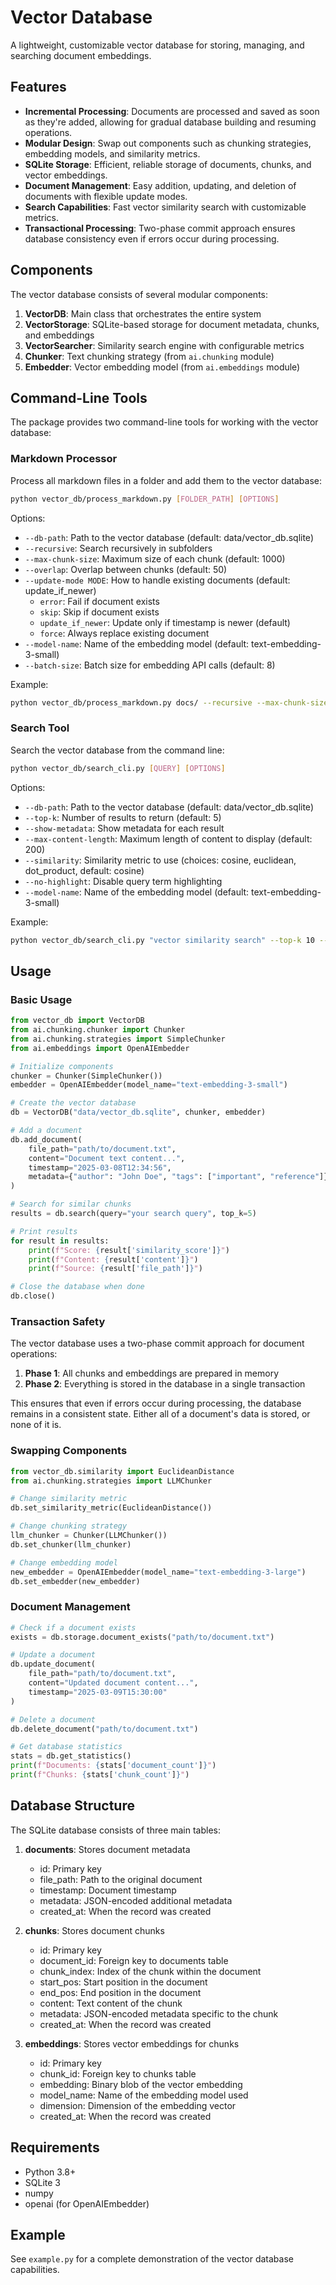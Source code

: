 # Vector Database

A lightweight, customizable vector database for storing, managing, and searching document embeddings.

## Features

- **Incremental Processing**: Documents are processed and saved as soon as they're added, allowing for gradual database building and resuming operations.
- **Modular Design**: Swap out components such as chunking strategies, embedding models, and similarity metrics.
- **SQLite Storage**: Efficient, reliable storage of documents, chunks, and vector embeddings.
- **Document Management**: Easy addition, updating, and deletion of documents with flexible update modes.
- **Search Capabilities**: Fast vector similarity search with customizable metrics.
- **Transactional Processing**: Two-phase commit approach ensures database consistency even if errors occur during processing.

## Components

The vector database consists of several modular components:

1. **VectorDB**: Main class that orchestrates the entire system
2. **VectorStorage**: SQLite-based storage for document metadata, chunks, and embeddings
3. **VectorSearcher**: Similarity search engine with configurable metrics
4. **Chunker**: Text chunking strategy (from `ai.chunking` module)
5. **Embedder**: Vector embedding model (from `ai.embeddings` module)

## Command-Line Tools

The package provides two command-line tools for working with the vector database:

### Markdown Processor

Process all markdown files in a folder and add them to the vector database:

```bash
python vector_db/process_markdown.py [FOLDER_PATH] [OPTIONS]
```

Options:
- `--db-path`: Path to the vector database (default: data/vector_db.sqlite)
- `--recursive`: Search recursively in subfolders
- `--max-chunk-size`: Maximum size of each chunk (default: 1000)
- `--overlap`: Overlap between chunks (default: 50)
- `--update-mode MODE`: How to handle existing documents (default: update_if_newer)
  - `error`: Fail if document exists
  - `skip`: Skip if document exists
  - `update_if_newer`: Update only if timestamp is newer (default)
  - `force`: Always replace existing document
- `--model-name`: Name of the embedding model (default: text-embedding-3-small)
- `--batch-size`: Batch size for embedding API calls (default: 8)

Example:
```bash
python vector_db/process_markdown.py docs/ --recursive --max-chunk-size 800 --db-path my_vector_db.sqlite
```

### Search Tool

Search the vector database from the command line:

```bash
python vector_db/search_cli.py [QUERY] [OPTIONS]
```

Options:
- `--db-path`: Path to the vector database (default: data/vector_db.sqlite)
- `--top-k`: Number of results to return (default: 5)
- `--show-metadata`: Show metadata for each result
- `--max-content-length`: Maximum length of content to display (default: 200)
- `--similarity`: Similarity metric to use (choices: cosine, euclidean, dot_product, default: cosine)
- `--no-highlight`: Disable query term highlighting
- `--model-name`: Name of the embedding model (default: text-embedding-3-small)

Example:
```bash
python vector_db/search_cli.py "vector similarity search" --top-k 10 --show-metadata --similarity euclidean
```

## Usage

### Basic Usage

```python
from vector_db import VectorDB
from ai.chunking.chunker import Chunker
from ai.chunking.strategies import SimpleChunker
from ai.embeddings import OpenAIEmbedder

# Initialize components
chunker = Chunker(SimpleChunker())
embedder = OpenAIEmbedder(model_name="text-embedding-3-small")

# Create the vector database
db = VectorDB("data/vector_db.sqlite", chunker, embedder)

# Add a document
db.add_document(
    file_path="path/to/document.txt",
    content="Document text content...",
    timestamp="2025-03-08T12:34:56",
    metadata={"author": "John Doe", "tags": ["important", "reference"]}
)

# Search for similar chunks
results = db.search(query="your search query", top_k=5)

# Print results
for result in results:
    print(f"Score: {result['similarity_score']}")
    print(f"Content: {result['content']}")
    print(f"Source: {result['file_path']}")

# Close the database when done
db.close()
```

### Transaction Safety

The vector database uses a two-phase commit approach for document operations:

1. **Phase 1**: All chunks and embeddings are prepared in memory
2. **Phase 2**: Everything is stored in the database in a single transaction

This ensures that even if errors occur during processing, the database remains in a consistent state. Either all of a document's data is stored, or none of it is.

### Swapping Components

```python
from vector_db.similarity import EuclideanDistance
from ai.chunking.strategies import LLMChunker

# Change similarity metric
db.set_similarity_metric(EuclideanDistance())

# Change chunking strategy
llm_chunker = Chunker(LLMChunker())
db.set_chunker(llm_chunker)

# Change embedding model
new_embedder = OpenAIEmbedder(model_name="text-embedding-3-large")
db.set_embedder(new_embedder)
```

### Document Management

```python
# Check if a document exists
exists = db.storage.document_exists("path/to/document.txt")

# Update a document
db.update_document(
    file_path="path/to/document.txt",
    content="Updated document content...",
    timestamp="2025-03-09T15:30:00"
)

# Delete a document
db.delete_document("path/to/document.txt")

# Get database statistics
stats = db.get_statistics()
print(f"Documents: {stats['document_count']}")
print(f"Chunks: {stats['chunk_count']}")
```

## Database Structure

The SQLite database consists of three main tables:

1. **documents**: Stores document metadata
   - id: Primary key
   - file_path: Path to the original document
   - timestamp: Document timestamp
   - metadata: JSON-encoded additional metadata
   - created_at: When the record was created

2. **chunks**: Stores document chunks
   - id: Primary key
   - document_id: Foreign key to documents table
   - chunk_index: Index of the chunk within the document
   - start_pos: Start position in the document
   - end_pos: End position in the document
   - content: Text content of the chunk
   - metadata: JSON-encoded metadata specific to the chunk
   - created_at: When the record was created

3. **embeddings**: Stores vector embeddings for chunks
   - id: Primary key
   - chunk_id: Foreign key to chunks table
   - embedding: Binary blob of the vector embedding
   - model_name: Name of the embedding model used
   - dimension: Dimension of the embedding vector
   - created_at: When the record was created

## Requirements

- Python 3.8+
- SQLite 3
- numpy
- openai (for OpenAIEmbedder)

## Example

See `example.py` for a complete demonstration of the vector database capabilities. 